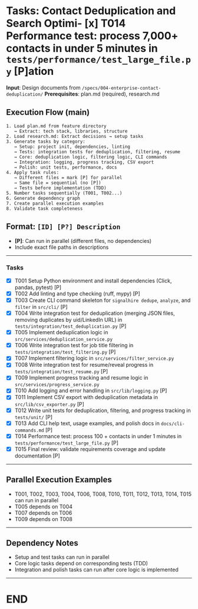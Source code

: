# Tasks: Contact Deduplication and Search Optimi- [x] T014 Performance test: process 7,000+ contacts in under 5 minutes in `tests/performance/test_large_file.py` [P]ation

**Input**: Design documents from `/specs/004-enterprise-contact-deduplication/`
**Prerequisites**: plan.md (required), research.md

## Execution Flow (main)
```
1. Load plan.md from feature directory
   → Extract: tech stack, libraries, structure
2. Load research.md: Extract decisions → setup tasks
3. Generate tasks by category:
   → Setup: project init, dependencies, linting
   → Tests: integration tests for deduplication, filtering, resume
   → Core: deduplication logic, filtering logic, CLI commands
   → Integration: logging, progress tracking, CSV export
   → Polish: unit tests, performance, docs
4. Apply task rules:
   → Different files = mark [P] for parallel
   → Same file = sequential (no [P])
   → Tests before implementation (TDD)
5. Number tasks sequentially (T001, T002...)
6. Generate dependency graph
7. Create parallel execution examples
8. Validate task completeness
```

## Format: `[ID] [P?] Description`
- **[P]**: Can run in parallel (different files, no dependencies)
- Include exact file paths in descriptions

---


### Tasks

- [x] T001 Setup Python environment and install dependencies (Click, pandas, pytest) [P]
- [x] T002 Add linting and type checking (ruff, mypy) [P]
- [x] T003 Create CLI command skeleton for `signalhire dedupe`, `analyze`, and `filter` in `src/cli/` [P]
- [x] T004 Write integration test for deduplication (merging JSON files, removing duplicates by uid/LinkedIn URL) in `tests/integration/test_deduplication.py` [P]
- [x] T005 Implement deduplication logic in `src/services/deduplication_service.py`
- [x] T006 Write integration test for job title filtering in `tests/integration/test_filtering.py` [P]
- [x] T007 Implement filtering logic in `src/services/filter_service.py`
- [x] T008 Write integration test for resume/reveal progress in `tests/integration/test_resume.py` [P]
- [x] T009 Implement progress tracking and resume logic in `src/services/progress_service.py`
- [x] T010 Add logging and error handling in `src/lib/logging.py` [P]
- [x] T011 Implement CSV export with deduplication metadata in `src/lib/csv_exporter.py` [P]
- [x] T012 Write unit tests for deduplication, filtering, and progress tracking in `tests/unit/` [P]
- [x] T013 Add CLI help text, usage examples, and polish docs in `docs/cli-commands.md` [P]
- [x] T014 Performance test: process 100 + contacts in under 1 minutes in `tests/performance/test_large_file.py` [P]
- [x] T015 Final review: validate requirements coverage and update documentation [P]

---

## Parallel Execution Examples
- T001, T002, T003, T004, T006, T008, T010, T011, T012, T013, T014, T015 can run in parallel
- T005 depends on T004
- T007 depends on T006
- T009 depends on T008

---

## Dependency Notes
- Setup and test tasks can run in parallel
- Core logic tasks depend on corresponding tests (TDD)
- Integration and polish tasks can run after core logic is implemented

---

# END
